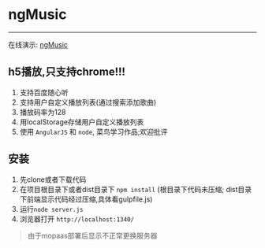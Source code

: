# ngMusic
---------

在线演示: [ngMusic](http://ngmusic.coding.io/)

## h5播放,只支持chrome!!!

1. 支持百度随心听
2. 支持用户自定义播放列表(通过搜索添加歌曲)
3. 播放码率为128
4. 用localStorage存储用户自定义播放列表
5. 使用 `AngularJS` 和 `node`, 菜鸟学习作品;欢迎批评


## 安装
1. 先clone或者下载代码
2. 在项目根目录下或者dist目录下 `npm install` (根目录下代码未压缩; dist目录下前端显示代码经过压缩,具体看gulpfile.js)
3. 运行`node server.js`
4. 浏览器打开 `http://localhost:1340/`


> 由于mopaas部署后显示不正常更换服务器